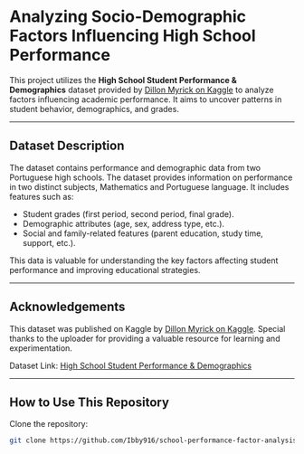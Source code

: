 # Analyzing Socio-Demographic Factors Influencing High School Performance

This project utilizes the **High School Student Performance & Demographics**  dataset provided by [Dillon Myrick on Kaggle](https://www.kaggle.com/datasets/dillonmyrick/high-school-student-performance-and-demographics) to analyze factors influencing academic performance. It aims to uncover patterns in student behavior, demographics, and grades.

---

## Dataset Description
The dataset contains performance and demographic data from two Portuguese high schools. The dataset provides information on performance in two distinct subjects, Mathematics and Portuguese language. It includes features such as:
- Student grades (first period, second period, final grade).
- Demographic attributes (age, sex, address type, etc.).
- Social and family-related features (parent education, study time, support, etc.).

This data is valuable for understanding the key factors affecting student performance and improving educational strategies.

---

## Acknowledgements
This dataset was  published on Kaggle by [Dillon Myrick on Kaggle](https://www.kaggle.com/datasets/dillonmyrick/high-school-student-performance-and-demographics). Special thanks to the uploader for providing a valuable resource for learning and experimentation.

Dataset Link: [High School Student Performance & Demographics](https://www.kaggle.com/datasets/dillonmyrick/high-school-student-performance-and-demographics)

---

## How to Use This Repository
Clone the repository:
   ```bash
   git clone https://github.com/Ibby916/school-performance-factor-analysis.git


